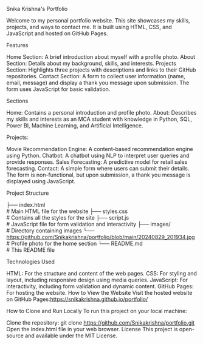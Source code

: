 Snika Krishna's Portfolio

Welcome to my personal portfolio website. This site showcases my skills, projects, and ways to contact me. It is built using HTML, CSS, and JavaScript and hosted on GitHub Pages.

Features

Home Section: A brief introduction about myself with a profile photo.
About Section: Details about my background, skills, and interests.
Projects Section: Highlights three projects with descriptions and links to their GitHub repositories.
Contact Section: A form to collect user information (name, email, message) and display a thank you message upon submission. The form uses JavaScript for basic validation.

Sections

Home: Contains a personal introduction and profile photo.
About: Describes my skills and interests as an MCA student with knowledge in Python, SQL, Power BI, Machine Learning, and Artificial Intelligence.

Projects:

Movie Recommendation Engine: A content-based recommendation engine using Python.
Chatbot: A chatbot using NLP to interpret user queries and provide responses.
Sales Forecasting: A predictive model for retail sales forecasting.
Contact: A simple form where users can submit their details. The form is non-functional, but upon submission, a thank you message is displayed using JavaScript.

Project Structure

├── index.html  
                 # Main HTML file for the website
├── styles.css   
                 # Contains all the styles for the site
├── script.js     
                 # JavaScript file for form validation and interactivity
├── images/      
                 # Directory containing images
└── https://github.com/Snikakrishna/portfolio/blob/main/20240829_201934.jpg
                 # Profile photo for the home section
└── README.md   
                 # This README file

Technologies Used

HTML: For the structure and content of the web pages.
CSS: For styling and layout, including responsive design using media queries.
JavaScript: For interactivity, including form validation and dynamic content.
GitHub Pages: For hosting the website.
How to View the Website
Visit the hosted website on GitHub Pages:https://snikakrishna.github.io/portfolio/

How to Clone and Run Locally
To run this project on your local machine:

Clone the repository:
git clone https://github.com/Snikakrishna/portfolio.git
Open the index.html file in your web browser.
License
This project is open-source and available under the MIT License.
